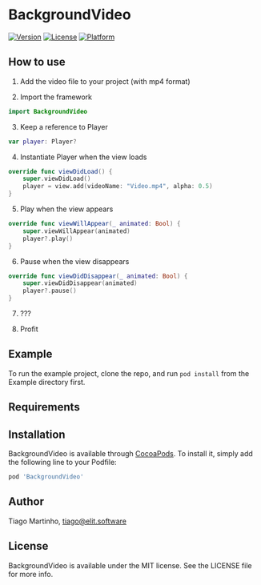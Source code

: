 # BackgroundVideo

[![Version](https://img.shields.io/cocoapods/v/BackgroundVideo.svg?style=flat)](https://cocoapods.org/pods/BackgroundVideo)
[![License](https://img.shields.io/cocoapods/l/BackgroundVideo.svg?style=flat)](https://cocoapods.org/pods/BackgroundVideo)
[![Platform](https://img.shields.io/cocoapods/p/BackgroundVideo.svg?style=flat)](https://cocoapods.org/pods/BackgroundVideo)

## How to use

1) Add the video file to your project (with mp4 format)

2) Import the framework
```swift
import BackgroundVideo
```

3) Keep a reference to Player
```swift
var player: Player?
```

4) Instantiate Player when the view loads
```swift
override func viewDidLoad() {
    super.viewDidLoad()
    player = view.add(videoName: "Video.mp4", alpha: 0.5)
}
```

5) Play when the view appears
```swift
override func viewWillAppear(_ animated: Bool) {
    super.viewWillAppear(animated)
    player?.play()
}
```

6) Pause when the view disappears
```swift
override func viewDidDisappear(_ animated: Bool) {
    super.viewDidDisappear(animated)
    player?.pause()
}
```

7) ???

8) Profit

## Example

To run the example project, clone the repo, and run `pod install` from the Example directory first.

## Requirements

## Installation

BackgroundVideo is available through [CocoaPods](https://cocoapods.org). To install
it, simply add the following line to your Podfile:

```ruby
pod 'BackgroundVideo'
```

## Author

Tiago Martinho, tiago@elit.software

## License

BackgroundVideo is available under the MIT license. See the LICENSE file for more info.

